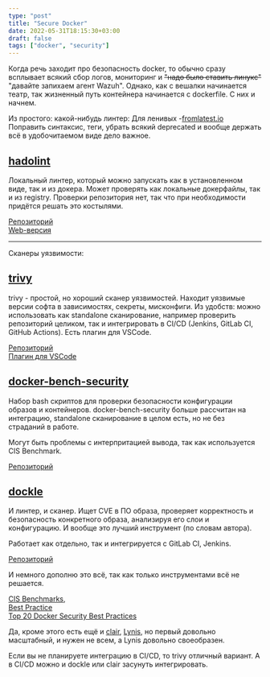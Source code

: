 ```yaml
---
type: "post"
title: "Secure Docker"
date: 2022-05-31T18:15:30+03:00
draft: false
tags: ["docker", "security"]
---
```


Когда речь заходит про безопасность docker, то обычно сразу всплывает всякий сбор логов, мониторинг и ~~"надо было ставить линукс"~~ "давайте запихаем агент Wazuh". 
Однако, как с вешалки начинается театр, так жизненный путь контейнера начинается с dockerfile. C них и начнем. 

Из простого: какой-нибудь линтер:
Для ленивых -[fromlatest.io](https://www.fromlatest.io)
Поправить синтаксис, теги, убрать всякий deprecated и вообще держать всё в удобочитаемом виде дело важное.

## [hadolint](https://github.com/hadolint/hadolint)
Локальный линтер, который можно запускать как в установленном виде, так и из докера. Может проверять как локальные докерфайлы, так и из registry.  Проверки репозитория нет, так что при необходимости придётся решать это костылями.

[Репозиторий](https://github.com/hadolint/hadolint)  
[Web-версия](https://hadolint.github.io/hadolint/)  

---

Сканеры уязвимости:
## [trivy](https://github.com/aquasecurity/trivy)
trivy - простой, но хороший сканер уязвимостей. Находит уязвимые версии софта в зависимостях, секреты, мисконфиги.
Из удобств: можно использовать как standalone сканирование, например проверить репозиторий целиком, так и интегрировать в CI/CD (Jenkins, GitLab CI, GitHub Actions). Есть плагин для VSCode.

[Репозиторий](https://github.com/aquasecurity/trivy)  
[Плагин для VSCode](https://github.com/aquasecurity/trivy-vscode-extension)  

## [docker-bench-security](https://github.com/docker/docker-bench-security)
Набор bash скриптов для проверки безопасности конфигурации образов и  контейнеров. docker-bench-security больше рассчитан на интеграцию, standalone сканирование в целом есть, но не без страданий в работе.

Могут быть проблемы с интерпритацией вывода, так как используется CIS Benchmark.

[Репозиторий](https://github.com/docker/docker-bench-security)

## [dockle](https://github.com/goodwithtech/dockle)
И линтер, и сканер.
Ищет CVE в ПО образа, проверяет корректность и безопасность конкретного образа, анализируя его слои и конфигурацию.
И вообще это лучший инструмент (по словам автора).

Работает как отдельно, так и интегрируется с GitLab CI, Jenkins.

[Репозиторий](https://github.com/goodwithtech/dockle)


И немного дополню это всё, так как только инструментами всё не решается.

[CIS Benchmarks](https://www.cisecurity.org/cis-benchmarks/),  
[Best Practice](https://docs.docker.com/develop/develop-images/dockerfile_best-practices/)  
[Top 20 Docker Security Best Practices](https://blog.aquasec.com/docker-security-best-practices)  

Да, кроме этого есть ещё и [clair](https://github.com/quay/clair), [Lynis](https://cisofy.com/lynis/), но первый довольно масштабный, и нужен не всем, а Lynis довольно своеобразен. 

Если вы не планируете интеграцию в CI/CD, то trivy отличный вариант. 
А в CI/CD можно и dockle или clair засунуть интегрировать.
